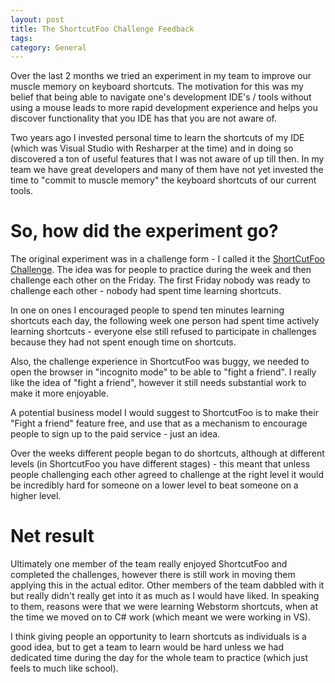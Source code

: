 ```yaml
---
layout: post
title: The ShortcutFoo Challenge Feedback 
tags: 
category: General
---
```

Over the last 2 months we tried an experiment in my team to improve our muscle memory on keyboard shortcuts. The motivation for this was my belief that being able to navigate one's development IDE's / tools without using a mouse leads to more rapid development experience and helps you discover functionality that you IDE has that you are not aware of.

Two years ago I invested personal time to learn the shortcuts of my IDE (which was Visual Studio with Resharper at the time) and in doing so discovered a ton of useful features that I was not aware of up till then. In my team we have great developers and many of them have not yet invested the time to "commit to muscle memory" the keyboard shortcuts of our current tools.

# So, how did the experiment go?

The original experiment was in a challenge form - I called it the [ShortCutFoo Challenge](http://blog.markpearl.co.za/ShortcutFoo-Challenge). The idea was for people to practice during the week and then challenge each other on the Friday. The first Friday nobody was ready to challenge each other - nobody had spent time learning shortcuts.

In one on ones I encouraged people to spend ten minutes learning shortcuts each day, the following week one person had spent time actively learning shortcuts - everyone else still refused to participate in challenges because they had not spent enough time on shortcuts.

Also, the challenge experience in ShortcutFoo was buggy, we needed to open the browser in "incognito mode" to be able to "fight a friend". I really like the idea of "fight a friend", however it still needs substantial work to make it more enjoyable.

A potential business model I would suggest to ShortcutFoo is to make their "Fight a friend" feature free, and use that as a mechanism to encourage people to sign up to the paid service - just an idea.

Over the weeks different people began to do shortcuts, although at different levels (in ShortcutFoo you have different stages) - this meant that unless people challenging each other agreed to challenge at the right level it would be incredibly hard for someone on a lower level to beat someone on a higher level.

# Net result

Ultimately one member of the team really enjoyed ShortcutFoo and completed the challenges, however there is still work in moving them applying this in the actual editor.
Other members of the team dabbled with it but really didn't really get into it as much as I would have liked. In speaking to them, reasons were that we were learning Webstorm shortcuts, when at the time we moved on to C# work (which meant we were working in VS).

I think giving people an opportunity to learn shortcuts as individuals is a good idea, but to get a team to learn would be hard unless we had dedicated time during the day for the whole team to practice (which just feels to much like school).




